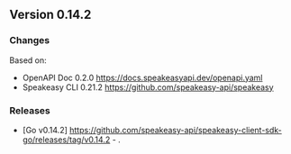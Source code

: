 

## Version 0.14.2
### Changes
Based on:
- OpenAPI Doc 0.2.0 https://docs.speakeasyapi.dev/openapi.yaml
- Speakeasy CLI 0.21.2 https://github.com/speakeasy-api/speakeasy
### Releases
- [Go v0.14.2] https://github.com/speakeasy-api/speakeasy-client-sdk-go/releases/tag/v0.14.2 - .